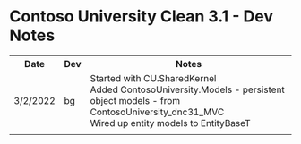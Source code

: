 # Contoso University Clean 3.1 - Dev Notes

<table>
    <tr>
        <th>Date</th><th>Dev</th>
		<th>Notes</th>
    </tr>
    <tr>
        <td>3/2/2022</td><td>bg</td>
		<td>
            Started with CU.SharedKernel<br/>
            Added ContosoUniversity.Models - persistent
            object models - from ContosoUniversity_dnc31_MVC<br/>
            Wired up entity models to EntityBaseT<br/>
		</td>
    </tr>
    <tr>
        <td></td><td></td>
		<td>
		</td>
    </tr>
</table>
